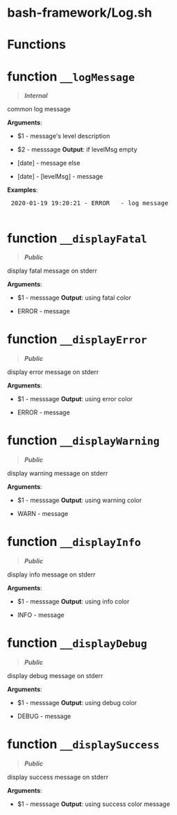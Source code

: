 # bash-framework/Log.sh
# Functions
# function `__logMessage`
> ***Internal***

common log message

**Arguments**:
* $1 - message's level description
* $2 - messsage
 **Output**:
 if levelMsg empty

* [date] - message else

* [date] - [levelMsg] - message

**Examples**:
 <pre>
 2020-01-19 19:20:21 - ERROR   - log message
 </pre>
# function `__displayFatal`
> ***Public***

display fatal message on stderr

**Arguments**:
* $1 - messsage
 **Output**: using fatal color

* ERROR - message
# function `__displayError`
> ***Public***

display error message on stderr

**Arguments**:
* $1 - messsage
 **Output**: using error color

* ERROR - message
# function `__displayWarning`
> ***Public***

display warning message on stderr

**Arguments**:
* $1 - messsage
 **Output**: using warning color

* WARN - message
# function `__displayInfo`
> ***Public***

display info message on stderr

**Arguments**:
* $1 - messsage
 **Output**: using info color

* INFO - message
# function `__displayDebug`
> ***Public***

display debug message on stderr

**Arguments**:
* $1 - messsage
 **Output**: using debug color

* DEBUG - message
# function `__displaySuccess`
> ***Public***

display success message on stderr

**Arguments**:
* $1 - messsage
 **Output**: using success color
 message
